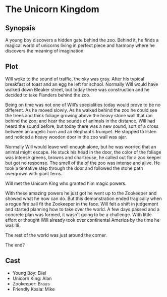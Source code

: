 # The Unicorn Kingdom

## Synopsis

A young boy discovers a hidden gate behind the zoo.
Behind it, he finds a magical world of unicorns living in perfect piece and harmony where he discovers the meaning of imagination.

## Plot

Will woke to the sound of traffic, the sky was gray.
After his typical breakfast of toast and an egg he left for school.
Normally Will would have walked down Bleaker street, but today there was construction and he decided to take Flanders behind the zoo.

Being on time was not one of Will’s specialities today would prove to be no different.
As he moved slowly.
As he walked behind the zoo he could see the trees and thick foliage growing above the heavy stone wall that ran behind the zoo; and hear the sounds of animals in the distance.
Will had heard the sound before, but today there was a new sound, sort of a cross between an angelic horn and an elephant’s trumpet.
He stopped to listen and noticed a heavy wooden door in the zoo wall was ajar.

Normally Will would leave well enough alone, but he was worried that an animal might escape.
He stuck his head in the door, the color of the foliage was intense greens, browns and chartreuse, he called out for a zoo keeper but got no response.
The smell of the of the zoo was intense and alive.
He took a tentative step through the door and followed the stone path overgrown with giant ferns.

Will met the Unicorn King who granted him magic powers.

With these amazing powers he just got he went up to the Zookeeper and showed what he now can do.
But this demonstration ended tragically when a rogue fire ball fit the Zookeeper in the face.
Will felt a shift in judgement and started planning how to take over the world. A few days passed and a concrete plan was formed, it wasn't going to be a challenge. With little effort or thought Will already took over continental America by the time he was 18.

The rest of the world was just around the corner.

The end?

## Cast

* Young Boy: Eliel
* Unicorn King: Alan
* Zookeeper: Braus
* Friendly Koala: Mike
